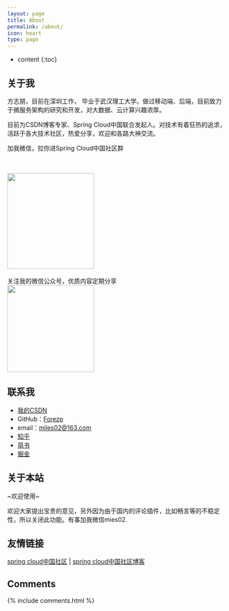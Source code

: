 ```yaml
---
layout: page
title: About
permalink: /about/
icon: heart
type: page
---
```


* content
{:toc}

## 关于我

方志朋，目前在深圳工作， 毕业于武汉理工大学。做过移动端、后端，目前致力于微服务架构的研究和开发，对大数据、云计算兴趣浓厚。   

目前为CSDN博客专家、Spring Cloud中国联合发起人。对技术有着狂热的追求，活跃于各大技术社区，热爱分享，欢迎和各路大神交流。

加我微信，拉你进Spring Cloud中国社区群

<br>
<br>
<img src="http://img.blog.csdn.net/20170614094145509?watermark/2/text/aHR0cDovL2Jsb2cuY3Nkbi5uZXQvZm9yZXpw/font/5a6L5L2T/fontsize/400/fill/I0JBQkFCMA==/dissolve/70/gravity/SouthEast" width="200" height="220">
<br>
<br>
关注我的微信公众号，优质内容定期分享
<br>
<img src="http://img.blog.csdn.net/20170708155617159?watermark/2/text/aHR0cDovL2Jsb2cuY3Nkbi5uZXQvZm9yZXpw/font/5a6L5L2T/fontsize/400/fill/I0JBQkFCMA==/dissolve/70/gravity/SouthEast" width="200" height="200/">
 
## 联系我

* [我的CSDN](http://blog.csdn.net/forezp) 
* GitHub：[Forezp](https://github.com/forezp)
* email：miles02@163.com
* [知乎](https://www.zhihu.com/people/forezp)
* [简书](http://www.jianshu.com/u/f2550db5eca3)
* [掘金](https://juejin.im/user/580382465bbb50005b76ad36)

## 关于本站


~欢迎使用~

欢迎大家提出宝贵的意见，另外因为由于国内的评论插件，比如畅言等的不稳定性，所以关闭此功能。有事加我微信mies02.


## 友情链接

[spring cloud中国社区](http://springcloud.cn/) \| [spring cloud中国社区博客](http://blog.springcloud.cn/)

## Comments

{% include comments.html %}
